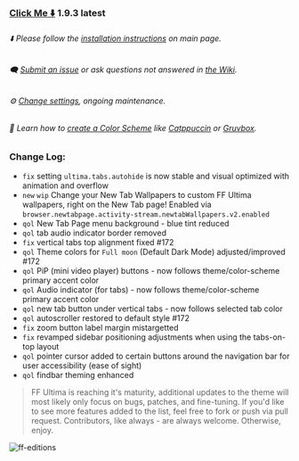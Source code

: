 ### [Click Me ⬇️](https://github.com/soulhotel/FF-ULTIMA/releases/download/1.9.3/ffultima1.9.3.zip) 1.9.3 latest

###### ⬇️ Please follow the [installation instructions](https://github.com/soulhotel/FF-ULTIMA#installation) on main page.

###### 🗨️ [Submit an issue](https://github.com/soulhotel/FF-ULTIMA/issues/new/choose) or ask questions not answered in [the Wiki](https://github.com/soulhotel/FF-ULTIMA/wiki).

###### ⚙️ [Change settings](https://github.com/soulhotel/FF-ULTIMA/wiki/Settings), ongoing maintenance.

###### 🎨 Learn how to [create a Color Scheme](https://github.com/soulhotel/FF-ULTIMA/wiki/Create-a-Color-Scheme) like [Catppuccin](https://github.com/soulhotel/FF-ULTIMA/blob/next-release/theme/color-schemes/catppuccin/readme.md) or [Gruvbox](https://github.com/soulhotel/FF-ULTIMA/blob/next-release/theme/color-schemes/gruvbox-light/readme.md).

### Change Log:
- `fix` setting `ultima.tabs.autohide` is now stable and visual optimized with animation and overflow
- `new` `wip` Change your New Tab Wallpapers to custom FF Ultima wallpapers, right on the New Tab page! Enabled via `browser.newtabpage.activity-stream.newtabWallpapers.v2.enabled`
- `qol` New Tab Page menu background - blue tint reduced
- `qol` tab audio indicator border removed
- `fix` vertical tabs top alignment fixed #172
- `qol` Theme colors for `Full moon` (Default Dark Mode) adjusted/improved #172
- `qol` PiP (mini video player) buttons - now follows theme/color-scheme primary accent color
- `qol` Audio indicator (for tabs) - now follows theme/color-scheme primary accent color
- `qol` new tab button under vertical tabs - now follows selected tab color
- `qol` autoscroller restored to default style #172
- `fix` zoom button label margin mistargetted
- `fix` revamped sidebar positioning adjustments when using the tabs-on-top layout
- `qol` pointer cursor added to certain buttons around the navigation bar for user accessibility (ease of sight)
- `qol` findbar theming enhanced

> FF Ultima is reaching it's maturity, additional updates to the theme will most likely only focus on bugs, patches, and fine-tuning. If you'd like to see more features added to the list, feel free to fork or push via pull request. Contributors, like always - are always welcome. Otherwise, enjoy.

![ff-editions](https://github.com/user-attachments/assets/b7ca4a8c-1a8d-4f38-adae-be7a99b69e29)
